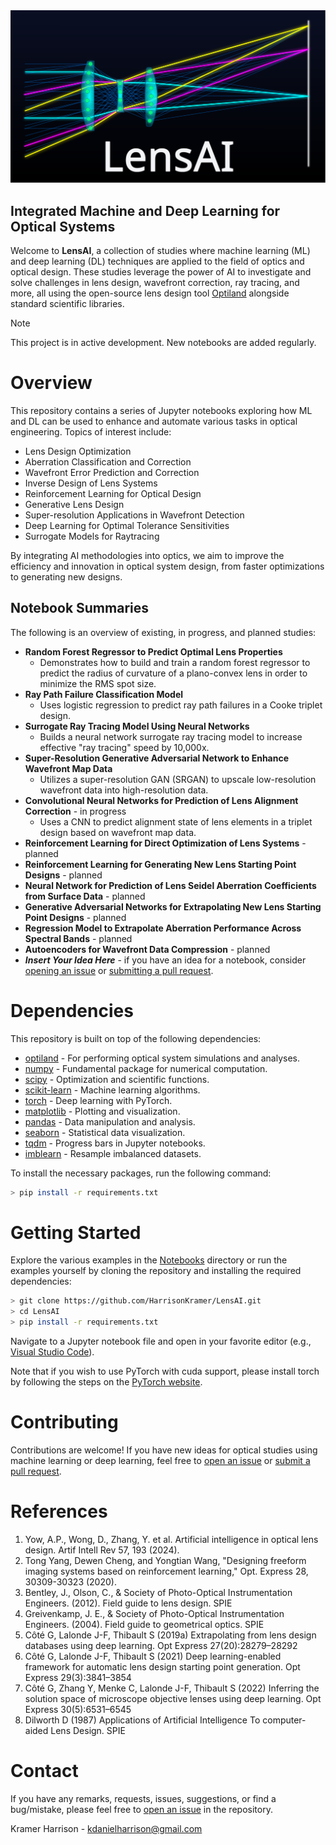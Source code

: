 <div align="center">
  <a href="https://github.com/HarrisonKramer/LensAI">
    <img src="images/lensai.svg" alt="Optiland">
  </a>
</div>

## Integrated Machine and Deep Learning for Optical Systems

Welcome to **LensAI**, a collection of studies where machine learning (ML) and deep learning (DL) techniques are applied to the field of optics and optical design. These studies leverage the power of AI to investigate and solve challenges in lens design, wavefront correction, ray tracing, and more, all using the open-source lens design tool [Optiland](https://github.com/HarrisonKramer/optiland) alongside standard scientific libraries.

> [!NOTE]
> This project is in active development. New notebooks are added regularly.

# Overview

This repository contains a series of Jupyter notebooks exploring how ML and DL can be used to enhance and automate various tasks in optical engineering. Topics of interest include:

- Lens Design Optimization
- Aberration Classification and Correction
- Wavefront Error Prediction and Correction
- Inverse Design of Lens Systems
- Reinforcement Learning for Optical Design
- Generative Lens Design
- Super-resolution Applications in Wavefront Detection
- Deep Learning for Optimal Tolerance Sensitivities
- Surrogate Models for Raytracing

By integrating AI methodologies into optics, we aim to improve the efficiency and innovation in optical system design, from faster optimizations to generating new designs.

## Notebook Summaries

The following is an overview of existing, in progress, and planned studies:

- **Random Forest Regressor to Predict Optimal Lens Properties**
  - Demonstrates how to build and train a random forest regressor to predict the radius of curvature of a plano-convex lens in order to minimize the RMS spot size.
- **Ray Path Failure Classification Model**
  - Uses logistic regression to predict ray path failures in a Cooke triplet design.
- **Surrogate Ray Tracing Model Using Neural Networks**
  - Builds a neural network surrogate ray tracing model to increase effective "ray tracing" speed by 10,000x.
- **Super-Resolution Generative Adversarial Network to Enhance Wavefront Map Data**
  - Utilizes a super-resolution GAN (SRGAN) to upscale low-resolution wavefront data into high-resolution data.
- **Convolutional Neural Networks for Prediction of Lens Alignment Correction** - in progress
  - Uses a CNN to predict alignment state of lens elements in a triplet design based on wavefront map data.
- **Reinforcement Learning for Direct Optimization of Lens Systems** - planned
- **Reinforcement Learning for Generating New Lens Starting Point Designs** - planned
- **Neural Network for Prediction of Lens Seidel Aberration Coefficients from Surface Data** - planned
- **Generative Adversarial Networks for Extrapolating New Lens Starting Point Designs** - planned
- **Regression Model to Extrapolate Aberration Performance Across Spectral Bands** - planned
- **Autoencoders for Wavefront Data Compression** - planned
- **_Insert Your Idea Here_** - if you have an idea for a notebook, consider [opening an issue](https://github.com/HarrisonKramer/LensAI/issues) or [submitting a pull request](https://github.com/HarrisonKramer/LensAI/pulls).


# Dependencies

This repository is built on top of the following dependencies:

- [optiland](https://github.com/HarrisonKramer/optiland) - For performing optical system simulations and analyses.
- [numpy](https://numpy.org/) - Fundamental package for numerical computation.
- [scipy](https://scipy.org/) - Optimization and scientific functions.
- [scikit-learn](https://scikit-learn.org/stable/index.html) - Machine learning algorithms.
- [torch](https://pytorch.org/) - Deep learning with PyTorch.
- [matplotlib](https://matplotlib.org/) - Plotting and visualization.
- [pandas](https://pandas.pydata.org/) - Data manipulation and analysis.
- [seaborn](https://seaborn.pydata.org/) - Statistical data visualization.
- [tqdm](https://tqdm.github.io/) - Progress bars in Jupyter notebooks.
- [imblearn](https://imbalanced-learn.org/stable/) - Resample imbalanced datasets.

To install the necessary packages, run the following command:
```sh
> pip install -r requirements.txt
```

# Getting Started

Explore the various examples in the [Notebooks](https://github.com/HarrisonKramer/notebooks) directory or run the examples yourself by cloning the repository and installing the required dependencies:

```sh
> git clone https://github.com/HarrisonKramer/LensAI.git
> cd LensAI
> pip install -r requirements.txt
```

Navigate to a Jupyter notebook file and open in your favorite editor (e.g., [Visual Studio Code](https://code.visualstudio.com/)).

Note that if you wish to use PyTorch with cuda support, please install torch by following the steps on the [PyTorch website](https://pytorch.org/get-started/locally/).

# Contributing

Contributions are welcome! If you have new ideas for optical studies using machine learning or deep learning, feel free to [open an issue](https://github.com/HarrisonKramer/LensAI/issues) or [submit a pull request](https://github.com/HarrisonKramer/LensAI/pulls).

# References
1. Yow, A.P., Wong, D., Zhang, Y. et al. Artificial intelligence in optical lens design. Artif Intell Rev 57, 193 (2024).
2. Tong Yang, Dewen Cheng, and Yongtian Wang, "Designing freeform imaging systems based on reinforcement learning," Opt. Express 28, 30309-30323 (2020).
3. Bentley, J., Olson, C., & Society of Photo-Optical Instrumentation Engineers. (2012). Field guide to lens design. SPIE
4. Greivenkamp, J. E., & Society of Photo-Optical Instrumentation Engineers. (2004). Field guide to geometrical optics. SPIE
5. Côté G, Lalonde J-F, Thibault S (2019a) Extrapolating from lens design databases using deep learning. Opt Express 27(20):28279–28292
6. Côté G, Lalonde J-F, Thibault S (2021) Deep learning-enabled framework for automatic lens design starting point generation. Opt Express 29(3):3841–3854
7. Côté G, Zhang Y, Menke C, Lalonde J-F, Thibault S (2022) Inferring the solution space of microscope objective lenses using deep learning. Opt Express 30(5):6531–6545
8. Dilworth D (1987) Applications of Artificial Intelligence To computer-aided Lens Design. SPIE

# Contact

If you have any remarks, requests, issues, suggestions, or find a bug/mistake, please feel free to [open an issue](https://github.com/HarrisonKramer/LensAI/issues) in the repository.

Kramer Harrison - kdanielharrison@gmail.com
